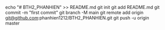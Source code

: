 echo "# BTH2_PHANHIEN" >> README.md
git init
git add README.md
git commit -m "first commit"
git branch -M main
git remote add origin git@github.com:phanhien1212/BTH2_PHANHIEN.git
git push -u origin master
